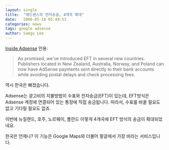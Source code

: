 ```yaml
---
layout: single
title:  "애드센스의 전자송금, 4개국 확대"
date:   2006-05-18 05:49:53
categories: news
tags: google adsense
author: Samgu Lee
---
```

[Inside Adsense](http://adsense.blogspot.com/2006/05/eft-now-available-in-new-zealand.html) 인용:

> As promised, we've introduced EFT in several new countries. Publishers located in New Zealand, Australia, Norway, and Poland can now have AdSense payments sent directly to their bank accounts while avoiding postal delays and check processing fees.

역시 한국은 빠졌습니다.

Adsense는 광고비의 지불방법이 수표와 전자송금(EFT)이 있는데, EFT방식은 Adsense 계정에 연결되어 있는 통장에 직접 송금됩니다. 따라서, 수표를 바꿀 필요도 없고 기다릴 필요도 없죠.

이번에 뉴질랜드, 호주, 노르웨이, 폴란드 이렇게 4개국에 EFT 방식의 송금이 확대되었네요.

한국은 언제나? 이 기능은 Google Maps와 더불어 팔글에서 가장 바라는 서비스입니다.
